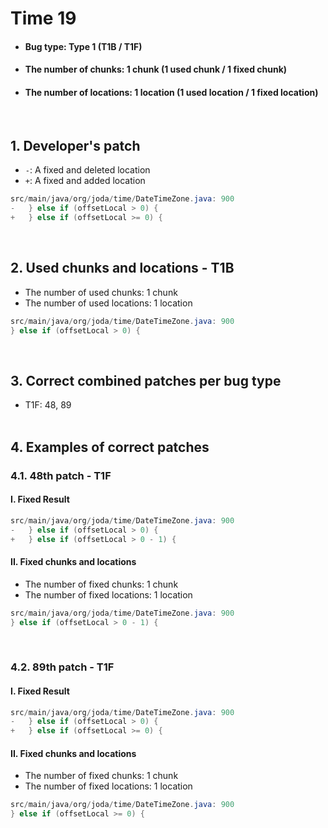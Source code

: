 # Time 19 
* <h4>Bug type: Type 1 (T1B / T1F)</h4>
* <h4>The number of chunks: 1 chunk (1 used chunk / 1 fixed chunk)</h4>
* <h4>The number of locations: 1 location (1 used location / 1 fixed location)</h4>
<br>

## 1. Developer's patch
* `-`: A fixed and deleted location
* `+`: A fixed and added location
```java
src/main/java/org/joda/time/DateTimeZone.java: 900
-   } else if (offsetLocal > 0) {
+   } else if (offsetLocal >= 0) {
```
<br>

## 2. Used chunks and locations - T1B
* The number of used chunks: 1 chunk
* The number of used locations: 1 location
```java
src/main/java/org/joda/time/DateTimeZone.java: 900
} else if (offsetLocal > 0) {
```
<br>

## 3. Correct combined patches per bug type
* T1F: 48, 89
<br><br>

## 4. Examples of correct patches
### 4.1. 48th patch - T1F
#### I. Fixed Result
```java
src/main/java/org/joda/time/DateTimeZone.java: 900
-   } else if (offsetLocal > 0) {
+   } else if (offsetLocal > 0 - 1) {
```

#### II. Fixed chunks and locations 
* The number of fixed chunks: 1 chunk
* The number of fixed locations: 1 location
```java
src/main/java/org/joda/time/DateTimeZone.java: 900
} else if (offsetLocal > 0 - 1) {
```
<br>

### 4.2. 89th patch - T1F
#### I. Fixed Result
```java
src/main/java/org/joda/time/DateTimeZone.java: 900
-   } else if (offsetLocal > 0) {
+   } else if (offsetLocal >= 0) {
```

#### II. Fixed chunks and locations
* The number of fixed chunks: 1 chunk
* The number of fixed locations: 1 location
```java
src/main/java/org/joda/time/DateTimeZone.java: 900
} else if (offsetLocal >= 0) {
```
<br><br>